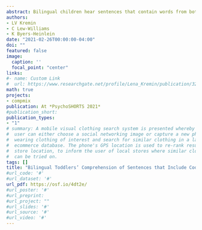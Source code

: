 ```yaml
---
abstract: Bilingual children hear sentences that contain words from both languages, also known as code-switching (Kremin et al., 2020). Investigating how bilinguals process code-switching is a crucial component in understanding bilingual language acquisition, because bilinguals experience processing costs and reduced comprehension when encountering code-switched nouns (e.g., Can you find the *chien*?; Byers-Heinlein et al., 2017; Potter et al., 2019). Studies have yet to investigate if processing costs are present when toddlers encounter code-switches at other syntactic locations within a sentence. Therefore, the current study examined how young bilinguals process sentences with code-switches at an adjective before the target noun. <br>Thirty bilingual toddlers (age range: 37 – 48 months) learning English and French or English and Spanish participated. Participants sat in front of a screen that simultaneously displayed a target and distractor image and heard either a sentence with code-switching at the adjective before the target noun (e.g., “Can you find *la jolie* cow?) or a single language sentence (e.g., “Can you find the pretty cow?”). <br>The proportion of time each child spent looking at the target image compared to the distractor image was calculated for each trial and averaged across trial types (See Figure 1). One-sample t-tests revealed participants looked to the target significantly above chance for both single language, t(29) = 12.566, p < 0.001, Md = 0.722, 95% CI [0.686, 0.758] and code-switched trials, *t*(29) = 11.907, *p* < 0.001, *Md* = 0.770, 95% CI [0.724, 0.817], suggesting toddlers correctly identified the target object in both trial types. A paired-samples t-test did not reach significance, but left open the possibility that bilingual toddlers may have performed differently across trial types, *t*(29) = 1.988, *p* = 0.056, *Md* = 0.048, 95% CI [-0.001, 0.098], which would imply that code-switching at an adjective could potentially boost comprehension of the target noun. <br>Bilingual toddlers accurately processed sentences that contained code-switching at an adjective, contrasting with previous findings that sentences containing code-switching lead to processing difficulties (Byers-Heinlein et al., 2017; Potter et al., 2019). These differences may be attributed to the information in the code-switch. In previous studies, the code-switch occurred at the target noun, so participants needed to process the code-switch to successfully identify the object. In the current study, the code-switch occurred at an adjective that participants did not need to process to identify the object. These findings suggest that the syntactic location of a code-switch and the information it carries are important components when investigating bilingual toddlers’ sentence processing. 
authors:
- LV Kremin
- C Lew-Williams
- K Byers-Heinlein
date: "2021-02-26T00:00:00-04:00"
doi: ""
featured: false
image:
  caption: ''
  focal_point: "center"
links:
#- name: Custom Link
#  url: https://www.researchgate.net/profile/Lena_Kremin/publication/320931641_Sexist_swearin#g_and_slurs_Responses_to_gender-directed_insults/links/5a0325af0f7e9b3d40203e39/Sexist-swear#ing-and-slurs-Responses-to-gender-directed-insults.pdf
math: true
projects:
- compmix
publication: At *PsychoSHORTS 2021*
#publication_short: 
publication_types:
- "1"
# summary: A mobile visual clothing search system is presented whereby a smart phone
#  user can either choose a social networking image or capture a new photo of a person
#  wearing clothing of interest and search for similar clothing in a large cloud-based
#  ecommerce database. The phone's GPS location is used to re-rank results by retail
#  store location, to inform the user of local stores where similar clothing items
#  can be tried on.
tags: []
title: "Bilingual Toddlers’ Comprehension of Sentences that Include Code-Switching (Poster)"
#url_code: '#'
#url_dataset: '#'
url_pdf: https://osf.io/4dt2e/
#url_poster: '#'
#url_preprint: 
#url_project: ""
#url_slides: '#'
#url_source: '#'
#url_video: '#'
---
```


